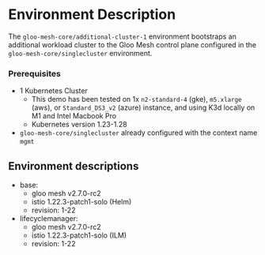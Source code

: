 # Environment Description
The `gloo-mesh-core/additional-cluster-1` environment bootstraps an additional workload cluster to the Gloo Mesh control plane configured in the `gloo-mesh-core/singlecluster` environment.

### Prerequisites
- 1 Kubernetes Cluster
    - This demo has been tested on 1x `n2-standard-4` (gke), `m5.xlarge` (aws), or `Standard_DS3_v2` (azure) instance, and using K3d locally on M1 and Intel Macbook Pro
    - Kubernetes version 1.23-1.28
- `gloo-mesh-core/singlecluster` already configured with the context name `mgmt`

## Environment descriptions
- base:
    - gloo mesh v2.7.0-rc2
    - istio 1.22.3-patch1-solo (Helm)
    - revision: 1-22
- lifecyclemanager:
    - gloo mesh v2.7.0-rc2
    - istio 1.22.3-patch1-solo (ILM)
    - revision: 1-22